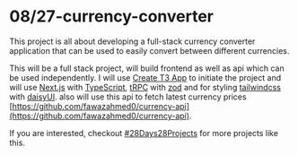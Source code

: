 # 08/27-currency-converter

This project is all about developing a full-stack currency converter application that can be used to easily convert between different currencies.

This will be a full stack project, will build frontend as well as api which can be used independently. I will use [Create T3 App](https://create.t3.gg/) to initiate the project and will use [Next.js](https://nextjs.org/) with [TypeScript](https://www.typescriptlang.org/), [tRPC](https://trpc.io/) with [zod](https://zod.dev/) and for styling [tailwindcss](https://tailwindcss.com/) with [daisyUI](https://daisyui.com/). also will use this api to fetch latest currency prices [https://github.com/fawazahmed0/currency-api](https://github.com/fawazahmed0/currency-api).

If you are interested, checkout [#28Days28Projects](https://github.com/kruzkasu223/28Days28Projects) for more projects like this.

